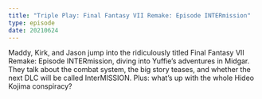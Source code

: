 ```yaml
---
title: "Triple Play: Final Fantasy VII Remake: Episode INTERmission"
type: episode
date: 20210624
---
```

Maddy, Kirk, and Jason jump into the ridiculously titled Final Fantasy VII Remake: Episode INTERmission, diving into Yuffie’s adventures in Midgar. They talk about the combat system, the big story teases, and whether the next DLC will be called InterMISSION. Plus: what’s up with the whole Hideo Kojima conspiracy?
